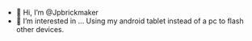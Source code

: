 - 👋 Hi, I’m @Jpbrickmaker
- 👀 I’m interested in ...
Using my android tablet instead of a pc to flash other devices.
